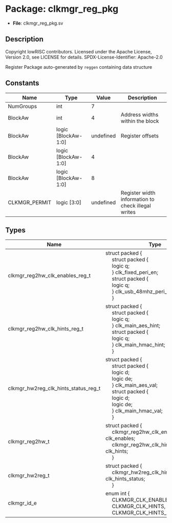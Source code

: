 # Package: clkmgr_reg_pkg

- **File**: clkmgr_reg_pkg.sv
## Description

 Copyright lowRISC contributors.
 Licensed under the Apache License, Version 2.0, see LICENSE for details.
 SPDX-License-Identifier: Apache-2.0

 Register Package auto-generated by `reggen` containing data structure


## Constants

| Name          | Type                | Value     | Description                                          |
| ------------- | ------------------- | --------- | ---------------------------------------------------- |
| NumGroups     | int                 | 7         |                                                      |
| BlockAw       | int                 | 4         |  Address widths within the block                     |
| BlockAw       | logic [BlockAw-1:0] | undefined |  Register offsets                                    |
| BlockAw       | logic [BlockAw-1:0] | 4         |                                                      |
| BlockAw       | logic [BlockAw-1:0] | 8         |                                                      |
| CLKMGR_PERMIT | logic [3:0]         | undefined |  Register width information to check illegal writes  |
## Types

| Name                                 | Type                                                                                                                                                                                                                                                                                                                                                                                                                                                                                                                                       | Description                                                                       |
| ------------------------------------ | ------------------------------------------------------------------------------------------------------------------------------------------------------------------------------------------------------------------------------------------------------------------------------------------------------------------------------------------------------------------------------------------------------------------------------------------------------------------------------------------------------------------------------------------ | --------------------------------------------------------------------------------- |
| clkmgr_reg2hw_clk_enables_reg_t      | struct packed {<br><span style="padding-left:20px">     struct packed {<br><span style="padding-left:20px">       logic        q;<br><span style="padding-left:20px">     } clk_fixed_peri_en;<br><span style="padding-left:20px">     struct packed {<br><span style="padding-left:20px">       logic        q;<br><span style="padding-left:20px">     } clk_usb_48mhz_peri_en;<br><span style="padding-left:20px">   }                                                                                                                  | //////////////////////////  Typedefs for registers // //////////////////////////  |
| clkmgr_reg2hw_clk_hints_reg_t        | struct packed {<br><span style="padding-left:20px">     struct packed {<br><span style="padding-left:20px">       logic        q;<br><span style="padding-left:20px">     } clk_main_aes_hint;<br><span style="padding-left:20px">     struct packed {<br><span style="padding-left:20px">       logic        q;<br><span style="padding-left:20px">     } clk_main_hmac_hint;<br><span style="padding-left:20px">   }                                                                                                                     |                                                                                   |
| clkmgr_hw2reg_clk_hints_status_reg_t | struct packed {<br><span style="padding-left:20px">     struct packed {<br><span style="padding-left:20px">       logic        d;<br><span style="padding-left:20px">       logic        de;<br><span style="padding-left:20px">     } clk_main_aes_val;<br><span style="padding-left:20px">     struct packed {<br><span style="padding-left:20px">       logic        d;<br><span style="padding-left:20px">       logic        de;<br><span style="padding-left:20px">     } clk_main_hmac_val;<br><span style="padding-left:20px">   } |                                                                                   |
| clkmgr_reg2hw_t                      | struct packed {<br><span style="padding-left:20px">     clkmgr_reg2hw_clk_enables_reg_t clk_enables;<br><span style="padding-left:20px">      clkmgr_reg2hw_clk_hints_reg_t clk_hints;<br><span style="padding-left:20px">    }                                                                                                                                                                                                                                                                                                            |  Register -> HW type                                                              |
| clkmgr_hw2reg_t                      | struct packed {<br><span style="padding-left:20px">     clkmgr_hw2reg_clk_hints_status_reg_t clk_hints_status;<br><span style="padding-left:20px">    }                                                                                                                                                                                                                                                                                                                                                                                    |  HW -> register type                                                              |
| clkmgr_id_e                          | enum int {<br><span style="padding-left:20px">     CLKMGR_CLK_ENABLES,<br><span style="padding-left:20px">     CLKMGR_CLK_HINTS,<br><span style="padding-left:20px">     CLKMGR_CLK_HINTS_STATUS   }                                                                                                                                                                                                                                                                                                                                       |  Register index                                                                   |
